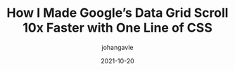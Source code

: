 ---
author: johangavle
date: 2021-10-20
hidden: true
tags:
  - css
  - performance
target_url: https://medium.com/@johan.isaksson/how-i-made-googles-data-grid-scroll-10x-faster-with-one-line-of-css-78cb1e8d9cb1
title: How I Made Google’s Data Grid Scroll 10x Faster with One Line of CSS
---